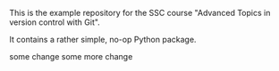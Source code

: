 This is the example repository for the SSC course "Advanced Topics in version control with Git".

It contains a rather simple, no-op Python package.

some change
some more change
